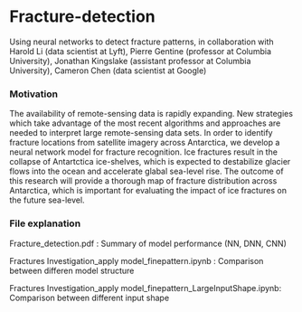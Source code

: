 # Fracture-detection
Using neural networks to detect fracture patterns, in collaboration with Harold Li (data scientist at Lyft), Pierre Gentine (professor at Columbia University), Jonathan Kingslake (assistant professor at Columbia University), Cameron Chen (data scientist at Google)

### Motivation
The availability of remote-sensing data is rapidly expanding. New strategies which take advantage of the most recent algorithms and approaches are needed to interpret large remote-sensing data sets. In order to identify fracture locations from satellite imagery across Antarctica, we develop a neural network model for fracture recognition. Ice fractures result in the collapse of Antartctica ice-shelves, which is expected to destabilize glacier flows into the ocean and accelerate glabal sea-level rise. The outcome of this research will provide a thorough map of fracture distribution across Antarctica, which is important for evaluating the impact of ice fractures on the future sea-level.

### File explanation
Fracture_detection.pdf :                                                Summary of model performance (NN, DNN, CNN)

Fractures Investigation_apply model_finepattern.ipynb :                 Comparison between differen model structure 

Fractures Investigation_apply model_finepattern_LargeInputShape.ipynb:  Comparison between different input shape
